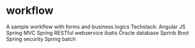 # workflow
A sample workflow with forms and business logics
Techstack:
Angular JS
Spring MVC
Spring RESTful webservice
ibatis
Oracle database
Sprinb Boot
Spring security
Spring batch
